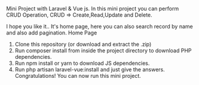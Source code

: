Mini Project with Laravel & Vue js.
In this mini project you can perform CRUD Operation, CRUD => Create,Read,Update and Delete.

I hope you like it..
It's home page, here you can also search record by name and also add pagination.
Home Page

1. Clone this repository (or download and extract the .zip)
2. Run composer install from inside the project directory to download PHP dependencies.
3. Run npm install or yarn to download JS dependencies.
4. Run php artisan laravel-vue:install and just give the answers.
Congratulations! You can now run this mini project.
